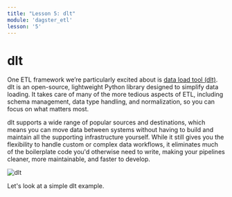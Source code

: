 ```yaml
---
title: "Lesson 5: dlt"
module: 'dagster_etl'
lesson: '5'
---
```


# dlt

One ETL framework we’re particularly excited about is [data load tool (dlt)](https://dlthub.com/docs/intro). dlt is an open-source, lightweight Python library designed to simplify data loading. It takes care of many of the more tedious aspects of ETL, including schema management, data type handling, and normalization, so you can focus on what matters most.

dlt supports a wide range of popular sources and destinations, which means you can move data between systems without having to build and maintain all the supporting infrastructure yourself. While it still gives you the flexibility to handle custom or complex data workflows, it eliminates much of the boilerplate code you'd otherwise need to write, making your pipelines cleaner, more maintainable, and faster to develop.

![dlt](/images/dagster-etl/lesson-5/dlt.png)

Let's look at a simple dlt example.
